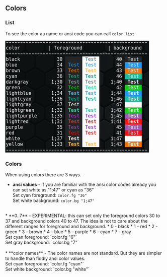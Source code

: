 ## Colors

### List

To see the color aa name or ansi code you can call `color.list`

![Alt text](images/color_list.png)

### Colors

When using colors there are 3 ways.

* **ansi values** - if you are familiar with the ansi color codes already you can set white as "1;47" or cyan as "36"<br>
Set cyan foreground: `color.fg "36"` <br>
Set white background: `color.bg "1;47"`<br>
<br>
* **0..7** - EXPERIMENTAL: this can set only the foreground colors 30 to 37 and background colors 40 to 47. The idea is not to care about the different ranges for foreground and background.
  * 0 - black
  * 1 - red
  * 2 - green
  * 3 - brown
  * 4 - blue
  * 5 - purple
  * 6 - cyan
  * 7 - gray<br>
Set cyan foreground: `color.fg "6"`<br>
Set gray background: `color.bg "7"`<br>
<br>
* **color names** - The color names are not standard. But they are simpler to handle than fiddly ansi color values.<br>
Set cyan foreground: `color.fg "cyan"` <br>
Set white background: `color.bg "white"`
